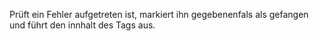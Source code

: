Prüft ein Fehler aufgetreten ist, markiert ihn gegebenenfals als gefangen und
führt den innhalt des Tags aus.